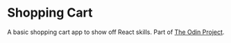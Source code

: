 # Shopping Cart

A basic shopping cart app to show off React skills. Part of [The Odin Project](https://theodinproject.com).

